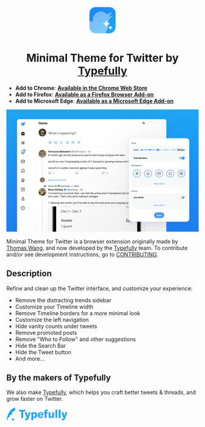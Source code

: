 <p align="center">
  <img width="80px" alt="Minimal Theme for Twitter App Icon" src="./assets/MinimalTwitterIcon.png" />
</p>

<h1 align="center">
  Minimal Theme for Twitter by <a href="https://typefully.com/?ref=minimal-twitter">Typefully</a>
</h1>

- **Add to Chrome**: **[Available in the Chrome Web Store](https://chrome.google.com/webstore/detail/pobhoodpcipjmedfenaigbeloiidbflp)**
- **Add to Firefox**: **[Available as a Firefox Browser Add-on](https://addons.mozilla.org/en-US/firefox/addon/minimaltwitter/)**
- **Add to Microsoft Edge**: **[Available as a Microsoft Edge Add-on](https://microsoftedge.microsoft.com/addons/detail/mghjldihobnccoppgcgfelpdpffmebjn)**

![Screenshots](./assets/screenshots.png)

Minimal Theme for Twitter is a browser extension originally made by [Thomas Wang](https://thomas.wang), and now developed by the [Typefully](https://typefully.com/?ref=minimal-twitter) team. To contribute and/or see development instructions, go to [CONTRIBUTING](./.github/CONTRIBUTING.md).

## Description

Refine and clean up the Twitter interface, and customize your experience:

- Remove the distracting trends sidebar
- Customize your Timeline width
- Remove Timeline borders for a more minimal look
- Customize the left navigation
- Hide vanity counts under tweets
- Remove promoted posts
- Remove "Who to Follow" and other suggestions
- Hide the Search Bar
- Hide the Tweet button
- And more...

## By the makers of Typefully

We also make [Typefully](https://typefully.com/?ref=minimal-twitter), which helps you craft better tweets &amp; threads, and grow faster on Twitter.

<a href="https://typefully.com/?ref=minimal-twitter">
  <img width="160px" alt="Typefully" src="./assets/typefully-logotype.png" />
</a>
